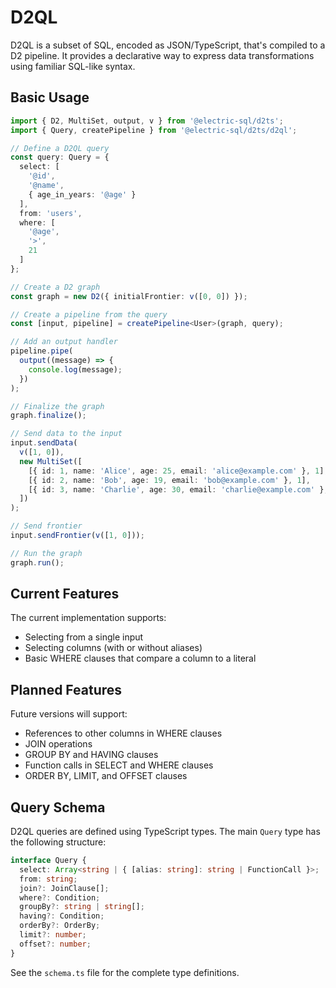 # D2QL

D2QL is a subset of SQL, encoded as JSON/TypeScript, that's compiled to a D2 pipeline. It provides a declarative way to express data transformations using familiar SQL-like syntax.

## Basic Usage

```typescript
import { D2, MultiSet, output, v } from '@electric-sql/d2ts';
import { Query, createPipeline } from '@electric-sql/d2ts/d2ql';

// Define a D2QL query
const query: Query = {
  select: [
    '@id',
    '@name',
    { age_in_years: '@age' }
  ],
  from: 'users',
  where: [
    '@age',
    '>',
    21
  ]
};

// Create a D2 graph
const graph = new D2({ initialFrontier: v([0, 0]) });

// Create a pipeline from the query
const [input, pipeline] = createPipeline<User>(graph, query);

// Add an output handler
pipeline.pipe(
  output((message) => {
    console.log(message);
  })
);

// Finalize the graph
graph.finalize();

// Send data to the input
input.sendData(
  v([1, 0]),
  new MultiSet([
    [{ id: 1, name: 'Alice', age: 25, email: 'alice@example.com' }, 1],
    [{ id: 2, name: 'Bob', age: 19, email: 'bob@example.com' }, 1],
    [{ id: 3, name: 'Charlie', age: 30, email: 'charlie@example.com' }, 1]
  ])
);

// Send frontier
input.sendFrontier(v([1, 0]));

// Run the graph
graph.run();
```

## Current Features

The current implementation supports:

- Selecting from a single input
- Selecting columns (with or without aliases)
- Basic WHERE clauses that compare a column to a literal

## Planned Features

Future versions will support:

- References to other columns in WHERE clauses
- JOIN operations
- GROUP BY and HAVING clauses
- Function calls in SELECT and WHERE clauses
- ORDER BY, LIMIT, and OFFSET clauses

## Query Schema

D2QL queries are defined using TypeScript types. The main `Query` type has the following structure:

```typescript
interface Query {
  select: Array<string | { [alias: string]: string | FunctionCall }>;
  from: string;
  join?: JoinClause[];
  where?: Condition;
  groupBy?: string | string[];
  having?: Condition;
  orderBy?: OrderBy;
  limit?: number;
  offset?: number;
}
```

See the `schema.ts` file for the complete type definitions. 